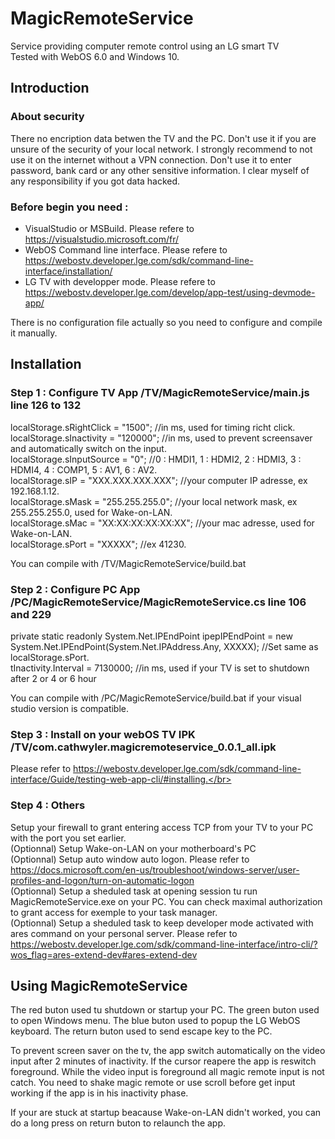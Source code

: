 # MagicRemoteService</br>
Service providing computer remote control using an LG smart TV</br>
Tested with WebOS 6.0 and Windows 10.</br>

## Introduction

### About security</br>
There no encription data betwen the TV and the PC. Don't use it if you are unsure of the security of your local network. I strongly recommend to not use it on the internet without a VPN connection. Don't use it to enter password, bank card or any other sensitive information. I clear myself of any responsibility if you got data hacked.

### Before begin you need :</br>
- VisualStudio or MSBuild. Please refere to https://visualstudio.microsoft.com/fr/</br>
- WebOS Command line interface. Please refere to https://webostv.developer.lge.com/sdk/command-line-interface/installation/</br>
- LG TV with developper mode. Please refere to https://webostv.developer.lge.com/develop/app-test/using-devmode-app/</br>
  
There is no configuration file actually so you need to configure and compile it manually.  

## Installation

### Step 1 : Configure TV App /TV/MagicRemoteService/main.js line 126 to 132</br>
localStorage.sRightClick = "1500"; //in ms, used for timing richt click.</br>
localStorage.sInactivity = "120000"; //in ms, used to prevent screensaver and automatically switch on the input.</br>
localStorage.sInputSource = "0"; //0 : HMDI1, 1 : HDMI2, 2 : HDMI3, 3 : HDMI4, 4 : COMP1, 5 : AV1, 6 : AV2.</br>
localStorage.sIP = "XXX.XXX.XXX.XXX"; //your computer IP adresse, ex 192.168.1.12.</br>
localStorage.sMask = "255.255.255.0"; //your local network mask, ex 255.255.255.0, used for Wake-on-LAN.</br>
localStorage.sMac = "XX:XX:XX:XX:XX:XX"; //your mac adresse, used for Wake-on-LAN.</br>
localStorage.sPort = "XXXXX"; //ex 41230.</br>

You can compile with /TV/MagicRemoteService/build.bat</br>

### Step 2 : Configure PC App /PC/MagicRemoteService/MagicRemoteService.cs line 106 and 229</br>
private static readonly System.Net.IPEndPoint ipepIPEndPoint = new System.Net.IPEndPoint(System.Net.IPAddress.Any, XXXXX); //Set same as localStorage.sPort.</br>
tInactivity.Interval = 7130000; //in ms, used if your TV is set to shutdown after 2 or 4 or 6 hour</br>

You can compile with /PC/MagicRemoteService/build.bat if your visual studio version is compatible.</br>

### Step 3 : Install on your webOS TV IPK /TV/com.cathwyler.magicremoteservice_0.0.1_all.ipk</br>
Please refer to https://webostv.developer.lge.com/sdk/command-line-interface/Guide/testing-web-app-cli/#installing.</br>


### Step 4 : Others
Setup your firewall to grant entering access TCP from your TV to your PC with the port you set earlier.</br>
(Optionnal) Setup Wake-on-LAN on your motherboard's PC</br>
(Optionnal) Setup auto window auto logon. Please refer to https://docs.microsoft.com/en-us/troubleshoot/windows-server/user-profiles-and-logon/turn-on-automatic-logon</br>
(Optionnal) Setup a sheduled task at opening session tu run MagicRemoteService.exe on your PC. You can check maximal authorization to grant access for exemple to your task manager.</br>
(Optionnal) Setup a sheduled task to keep developer mode activated with ares command on your personal server. Please refer to https://webostv.developer.lge.com/sdk/command-line-interface/intro-cli/?wos_flag=ares-extend-dev#ares-extend-dev</br>

## Using MagicRemoteService
The red buton used tu shutdown or startup your PC.
The green buton used to open Windows menu.
The blue buton used to popup the LG WebOS keyboard.
The return buton used to send escape key to the PC.

To prevent screen saver on the tv, the app switch automatically on the video input after 2 minutes of inactivity. If the cursor reapere the app is reswitch foreground. While the video input is foreground all magic remote input is not catch. You need to shake magic remote or use scroll before get input working if the app is in his inactivity phase.

If your are stuck at startup beacause Wake-on-LAN didn't worked, you can do a long press on return buton to relaunch the app.

